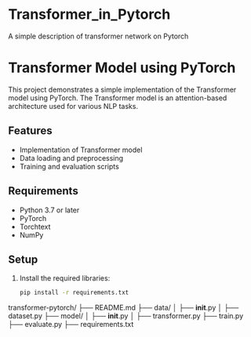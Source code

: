 # Transformer_in_Pytorch
A simple description of transformer network on Pytorch 

# Transformer Model using PyTorch

This project demonstrates a simple implementation of the Transformer model using PyTorch. The Transformer model is an attention-based architecture used for various NLP tasks.

## Features
- Implementation of Transformer model
- Data loading and preprocessing
- Training and evaluation scripts

## Requirements
- Python 3.7 or later
- PyTorch
- Torchtext
- NumPy

## Setup

1. Install the required libraries:
   ```bash
   pip install -r requirements.txt

transformer-pytorch/
├── README.md
├── data/
│   ├── __init__.py
│   ├── dataset.py
├── model/
│   ├── __init__.py
│   ├── transformer.py
├── train.py
├── evaluate.py
├── requirements.txt
